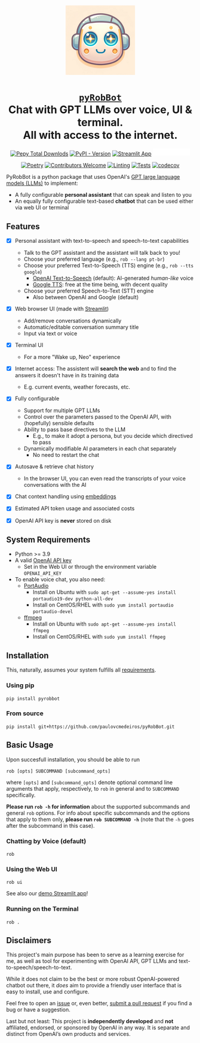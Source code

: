 <div align="center">

[![pyrobbot-logo](./pyrobbot/app/data/assistant_avatar.png)]((https://github.com/paulovcmedeiros/pyRobBot))
# <code>[pyRobBot](https://github.com/paulovcmedeiros/pyRobBot)</code><br>Chat with GPT LLMs over voice, UI & terminal.<br>All with access to the internet.

[![Pepy Total Downlods](https://img.shields.io/pepy/dt/pyrobbot?style=flat&label=Downloads)](https://www.pepy.tech/projects/pyrobbot)
[![PyPI - Version](https://img.shields.io/pypi/v/pyrobbot)](https://pypi.org/project/pyrobbot/)
[![Streamlit App](https://static.streamlit.io/badges/streamlit_badge_black_white.svg)](https://pyrobbot.streamlit.app)
[<img src="./pyrobbot/app/data/powered-by-openai-badge-outlined-on-dark.svg" width="100">](https://openai.com/blog/openai-api)


[![Poetry](https://img.shields.io/endpoint?url=https://python-poetry.org/badge/v0.json)](https://python-poetry.org/)
[![Contributors Welcome](https://img.shields.io/badge/Contributors-welcome-<COLOR>.svg)](https://github.com/paulovcmedeiros/pyRobBot/pulls)
[![Linting](https://github.com/paulovcmedeiros/pyRobBot/actions/workflows/linting.yaml/badge.svg)](https://github.com/paulovcmedeiros/pyRobBot/actions/workflows/linting.yaml)
[![Tests](https://github.com/paulovcmedeiros/pyRobBot/actions/workflows/tests.yaml/badge.svg)](https://github.com/paulovcmedeiros/pyRobBot/actions/workflows/tests.yaml)
[![codecov](https://codecov.io/gh/paulovcmedeiros/pyRobBot/graph/badge.svg?token=XI8G1WH9O6)](https://codecov.io/gh/paulovcmedeiros/pyRobBot)

</div>

PyRobBot is a python package that uses OpenAI's [GPT large language models (LLMs)](https://platform.openai.com/docs/models) to implement:
* A fully configurable **personal assistant** that can speak and listen to you
* An equally fully configurable text-based **chatbot** that can be used either via web UI or terminal


## Features
- [x] Personal assistant with text-to-speech and speech-to-text capabilities
  - Talk to the GPT assistant and the assistant will talk back to you!
  - Choose your preferred language (e.g., `rob --lang pt-br`)
  - Choose your preferred Text-to-Speech (TTS) engine (e.g., `rob --tts google`)
    - [OpenAI Text-to-Speech](https://platform.openai.com/docs/guides/text-to-speech) (default): AI-generated *human-like* voice
    - [Google TTS](https://cloud.google.com/text-to-speech): free at the time being, with decent quality
  - Choose your preferred Speech-to-Text (STT) engine
    - Also between OpenAI and Google (default)
- [x] Web browser UI (made with [Streamlit](https://pyrobbot.streamlit.app))
  - Add/remove conversations dynamically
  - Automatic/editable conversation summary title
  - Input via text or voice
- [x] Terminal UI
  - For a more "Wake up, Neo" experience
- [x] Internet access: The assistent will **search the web** and to find the answers it doesn't have in its training data
  - E.g. current events, weather forecasts, etc.
- [x] Fully configurable
  - Support for multiple GPT LLMs
  - Control over the parameters passed to the OpenAI API, with (hopefully) sensible defaults
  - Ability to pass base directives to the LLM
    - E.g., to make it adopt a persona, but you decide which directived to pass
  - Dynamically modifiable AI parameters in each chat separately
    - No need to restart the chat
- [x] Autosave & retrieve chat history
  - In the browser UI, you can even read the transcripts of your voice conversations with the AI
- [x] Chat context handling using [embeddings](https://platform.openai.com/docs/guides/embeddings)
- [x] Estimated API token usage and associated costs
- [x] OpenAI API key is **never** stored on disk



## System Requirements
- Python >= 3.9
- A valid [OpenAI API key](https://platform.openai.com/account/api-keys)
  - Set in the Web UI or through the environment variable `OPENAI_API_KEY`
- To enable voice chat, you also need:
  - [PortAudio](https://www.portaudio.com/docs/v19-doxydocs/index.html)
    - Install on Ubuntu with `sudo apt-get --assume-yes install portaudio19-dev python-all-dev`
    - Install on CentOS/RHEL with `sudo yum install portaudio portaudio-devel`
  - [ffmpeg](https://ffmpeg.org/download.html)
    - Install on Ubuntu with `sudo apt-get --assume-yes install ffmpeg`
    - Install on CentOS/RHEL with `sudo yum install ffmpeg`

## Installation
This, naturally, assumes your system fulfills all [requirements](#system-requirements).
### Using pip
```shell
pip install pyrobbot
```

### From source
```shell
pip install git+https://github.com/paulovcmedeiros/pyRobBot.git
```

## Basic Usage
Upon succesfull installation, you should be able to run
```shell
rob [opts] SUBCOMMAND [subcommand_opts]
```
where `[opts]` and `[subcommand_opts]` denote optional command line arguments
that apply, respectively, to `rob` in general and to `SUBCOMMAND`
specifically.

**Please run `rob -h` for information** about the supported subcommands
and general `rob` options. For info about specific subcommands and the
options that apply to them only, **please run `rob SUBCOMMAND -h`** (note
that the `-h` goes after the subcommand in this case).

### Chatting by Voice (default)
```shell
rob
```

### Using the Web UI
```shell
rob ui
```
See also our [demo Streamlit app](https://pyrobbot.streamlit.app)!

### Running on the Terminal
```shell
rob .
```

## Disclaimers
This project's main purpose has been to serve as a learning exercise for me, as well as tool for experimenting with OpenAI API, GPT LLMs and text-to-speech/speech-to-text.

While it does not claim to be the best or more robust OpenAI-powered chatbot out there, it *does* aim to provide a friendly user interface that is easy to install, use and configure.

Feel free to open an [issue](https://github.com/paulovcmedeiros/pyRobBot/issues) or, even better, [submit a pull request](https://github.com/paulovcmedeiros/pyRobBot/pulls) if you find a bug or have a suggestion.

Last but not least: This project is **independently developed** and **not** affiliated, endorsed, or sponsored by OpenAI in any way. It is separate and distinct from OpenAI’s own products and services.
